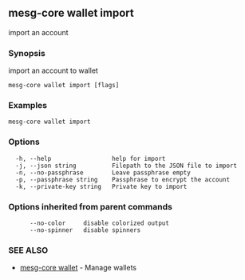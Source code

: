 ## mesg-core wallet import

import an account

### Synopsis

import an account to wallet

```
mesg-core wallet import [flags]
```

### Examples

```
mesg-core wallet import
```

### Options

```
  -h, --help                 help for import
  -j, --json string          Filepath to the JSON file to import
  -n, --no-passphrase        Leave passphrase empty
  -p, --passphrase string    Passphrase to encrypt the account
  -k, --private-key string   Private key to import
```

### Options inherited from parent commands

```
      --no-color     disable colorized output
      --no-spinner   disable spinners
```

### SEE ALSO

* [mesg-core wallet](mesg-core_wallet.md)	 - Manage wallets

